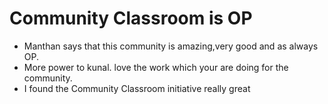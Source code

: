 # Community Classroom is OP

- Manthan says that this community is amazing,very good and as always OP.
- More power to kunal. love the work which your are doing for the community.
- I found the Community Classroom initiative really great
